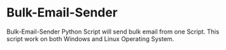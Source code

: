 # Bulk-Email-Sender
Bulk-Email-Sender Python Script will send bulk email from one Script. This script work on both Windows and Linux Operating System.
